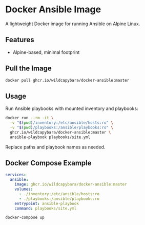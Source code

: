 # Docker Ansible Image

A lightweight Docker image for running Ansible on Alpine Linux.

## Features

- Alpine-based, minimal footprint

## Pull the Image

```bash
docker pull ghcr.io/wildcapybara/docker-ansible:master
```

## Usage

Run Ansible playbooks with mounted inventory and playbooks:

```bash
docker run --rm -it \
  -v "$(pwd)/inventory:/etc/ansible/hosts:ro" \
  -v "$(pwd)/playbooks:/ansible/playbooks:ro" \
  ghcr.io/wildcapybara/docker-ansible:master \
  ansible-playbook playbooks/site.yml
```

Replace paths and playbook names as needed.

## Docker Compose Example

```yaml
services:
  ansible:
    image: ghcr.io/wildcapybara/docker-ansible:master
    volumes:
      - ./inventory:/etc/ansible/hosts:ro
      - ./playbooks:/ansible/playbooks:ro
    entrypoint: ansible-playbook
    command: playbooks/site.yml
```

```bash
docker-compose up
```
